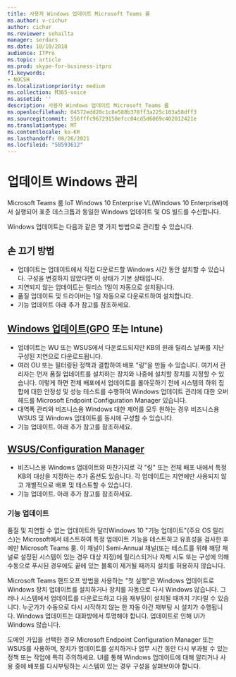 ```yaml
---
title: 사용자 Windows 업데이트 Microsoft Teams 룸
ms.author: v-cichur
author: cichur
ms.reviewer: sohailta
manager: serdars
ms.date: 10/10/2018
audience: ITPro
ms.topic: article
ms.prod: skype-for-business-itpro
f1.keywords:
- NOCSH
ms.localizationpriority: medium
ms.collection: M365-voice
ms.assetid: ''
description: 사용자 Windows 업데이트 Microsoft Teams 룸
ms.openlocfilehash: 04572edd20c1c8e588b378ff3a225c103a58dff3
ms.sourcegitcommit: 556fffc96729150efcc04cd5d6069c402012421e
ms.translationtype: MT
ms.contentlocale: ko-KR
ms.lasthandoff: 08/26/2021
ms.locfileid: "58593612"
---
```

# <a name="manage-windows-updates"></a>업데이트 Windows 관리

Microsoft Teams 룸 IoT Windows 10 Enterprise VL(Windows 10 Enterprise)에서 실행되어 표준 데스크톱과 동일한 Windows 업데이트 및 OS 빌드를 수신합니다.

Windows 업데이트는 다음과 같은 몇 가지 방법으로 관리할 수 있습니다.

## <a name="hands-off-approach"></a>손 끄기 방법 
- 업데이트는 업데이트에서 직접 다운로드할 Windows 시간 동안 설치할 수 있습니다. 구성을 변경하지 않았다면 이 상태가 기본 상태입니다.
- 지연되지 않는 업데이트는 릴리스 1일이 자동으로 설치됩니다. 
- 품질 업데이트 및 드라이버는 1일 자동으로 다운로드하여 설치합니다. 
- 기능 업데이트 아래 추가 참고를 참조하세요. 

## <a name="windows-updates-for-business-gpo-or-intune"></a>[Windows 업데이트(GPO](/windows/deployment/update/waas-manage-updates-wufb) 또는 Intune)   
- 업데이트는 WU 또는 WSUS에서 다운로드되지만 KB의 원래 릴리스 날짜를 지난 구성된 지연으로 다운로드됩니다. 
- 여러 OU 또는 필터링된 정책과 결합하여 배포 "링"을 만들 수 있습니다. 여기서 관리자는 먼저 품질 업데이트를 설치하는 장치와 나중에 설치할 장치를 지정할 수 있습니다. 이렇게 하면 전체 배포에서 업데이트를 롤아웃하기 전에 시스템의 하위 집합에 대한 안정성 및 성능 테스트를 수행하여 Windows 업데이트 관리에 대한 오버헤드를 Microsoft Endpoint Configuration Manager 있습니다.
- 대역폭 관리와 비즈니스용 Windows 대한 제어를 모두 원하는 경우 비즈니스용 WSUS 및 Windows 업데이트를 동시에 구성할 수 있습니다. [](/windows/deployment/update/waas-integrate-wufb)
- 기능 업데이트. 아래 추가 참고를 참조하세요.

## <a name="wsusconfiguration-manager"></a>[WSUS/Configuration Manager](/windows/deployment/update/waas-manage-updates-configuration-manager)
- 비즈니스용 Windows 업데이트와 마찬가지로 각 "링" 또는 전체 배포 내에서 특정 KB의 대상을 지정하는 추가 옵션도 있습니다. 각 업데이트는 지연에만 사용되지 않고 개별적으로 배포 및 테스트할 수 있습니다. 
- 기능 업데이트. 아래 추가 참고를 참조하세요.


### <a name="feature-updates"></a>기능 업데이트

품질 및 지연할 수 없는 업데이트와 달리Windows 10 "기능 업데이트"(주요 OS 릴리스)는 Microsoft에서 테스트하여 특정 업데이트 기능을 테스트하고 유효성을 검사한 후에만 Microsoft Teams 룸. 이 채널이 Semi-Annual 채널(또는 테스트를 위해 해당 채널로 설정된 시스템이 있는 경우 대상 지정)에 릴리스되거나 자체 시도 또는 구성에 의해 수동으로 푸시된 경우에도 끝에 있는 블록이 제거될 때까지 설치를 허용하지 않습니다.

Microsoft Teams 핸드오프 방법을 사용하는 "첫 실행"은 Windows 업데이트로 Windows 장치 업데이트를 설치하거나 장치를 자동으로 다시 Windows 않습니다. 그러나 시스템에서 업데이트를 다운로드하고 다음 재부팅이 설치될 때까지 기다릴 수 있습니다. 누군가가 수동으로 다시 시작하지 않는 한 자동 야간 재부팅 시 설치가 수행됩니다. Windows 업데이트는 대화방에서 투명해야 합니다. 업데이트로 인해 UI가 Windows 않습니다.

도메인 가입을 선택한 경우 Microsoft Endpoint Configuration Manager 또는 WSUS를 사용하며, 장치가 업데이트를 설치하거나 업무 시간 동안 다시 부과될 수 있는 정책 또는 작업에 특히 주의하세요. UI를 통해 Windows 업데이트에 대해 알리거나 사용 중에 배포를 다시부팅하는 시스템이 있는 경우 구성을 살펴보아야 합니다.